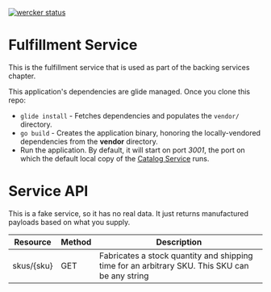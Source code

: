 [![wercker status](https://app.wercker.com/status/bd3db7ca7efa8babc97cb84a73622bc6/m "wercker status")](https://app.wercker.com/project/bykey/bd3db7ca7efa8babc97cb84a73622bc6)

# Fulfillment Service
This is the fulfillment service that is used as part of the backing services chapter.

This application's dependencies are glide managed. Once you clone this repo:

* `glide install` - Fetches dependencies and populates the `vendor/` directory.
* `go build` - Creates the application binary, honoring the locally-vendored dependencies from the **vendor** directory.
* Run the application. By default, it will start on port *3001*, the port on which the default local copy of the [Catalog Service](https://github.com/cloudnativego/backing-catalog) runs.

# Service API
This is a fake service, so it has no real data. It just returns manufactured payloads based on what you supply.

| Resource | Method | Description |
|---|---|---|
| skus/{sku} | GET | Fabricates a stock quantity and shipping time for an arbitrary SKU. This SKU can be any string |
